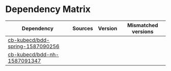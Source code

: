 # Dependency Matrix

Dependency | Sources | Version | Mismatched versions
---------- | ------- | ------- | -------------------
[cb-kubecd/bdd-spring-1587090256](https://github.com/cb-kubecd/bdd-spring-1587090256.git) |  | []() | 
[cb-kubecd/bdd-nh-1587091347](https://github.com/cb-kubecd/bdd-nh-1587091347.git) |  | []() | 

